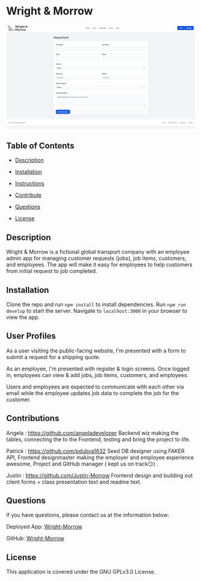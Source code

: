 # Wright & Morrow

![Thumbnail](wright%26morrow.png)

## Table of Contents

- [Description](#Description)

- [Installation](#Installation)

- [Instructions](#Instructions)

- [Contribute](#Contribute)

- [Questions](#Questions)

- [License](#License)

## Description

Wright & Morrow is a fictional global transport company with an employee admin app for managing customer requests (jobs), job items, customers, and employees. The app will make it easy for employees to help customers from initial request to job completed.

## Installation

Clone the repo and run `npm install` to install dependencies. Run `npm run develop` to start the server. Navigate to `localhost:3000` in your browser to view the app.

## User Profiles

As a user visiting the public-facing website, I'm presented with a form to submit a request for a shipping quote.

As an employee, I'm presented with register & login screens. Once logged in, employees can view & add jobs, job items, customers, and employees.

Users and employees are expected to communicate with each other via email while the employee updates job data to complete the job for the customer.

## Contributions

Angela : https://github.com/angeladeveloper
Backend wiz making the tables, connecting the to the Frontend, testing and bring the project to life.

Patrick : https://github.com/pdubya1632
Seed DB designer using FAKER API, Frontend designmaster making the employer and employee experience awesome, Project and GitHub manager ( kept us on track😏) .

Justin : https://github.com/Justin-Morrow
Frontend design and building out client forms + class presentation text and readme text.

## Questions

If you have questions, please contact us at the information below:

Deployed App: [Wright-Morrow](https://wright-and-morrow.herokuapp.com/)

GitHub: [Wright-Morrow](https://github.com/pdubya1632/Wright-Morrow)

## License

This application is covered under the GNU GPLv3.0 License.

